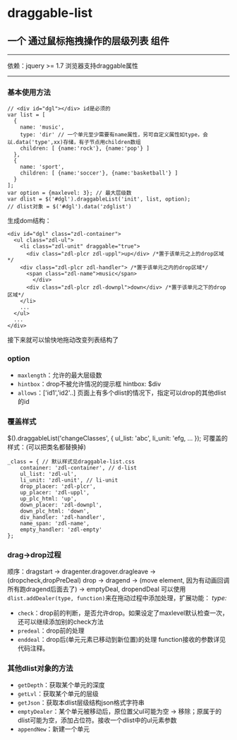 # draggable-list
## 一个 通过鼠标拖拽操作的层级列表 组件
***
依赖：jquery >= 1.7
浏览器支持draggable属性
***
### 基本使用方法
```
// <div id="dgl"></div> id是必须的
var list = [
  {
    name: 'music',
    type: 'dir' // 一个单元至少需要有name属性，另可自定义属性如type，会以.data('type',xx)存储，有子节点用children数组
    children: [ {name:'rock'}, {name:'pop'} ]
  },
  {
    name: 'sport',
    children: [ {name:'soccer'}, {name:'basketball'} ]
  }
];
var option = {maxlevel: 3}; // 最大层级数
var dlist = $('#dgl').draggableList('init', list, option);
// dlist对象 = $('#dgl').data('zdglist')
```
生成dom结构：
```
<div id="dgl" class="zdl-container">
  <ul class="zdl-ul">
    <li class="zdl-unit" draggable="true">
      <div class="zdl-plcr zdl-uppl">up</div> /*置于该单元之上的drop区域*/
	<div class="zdl-plcr zdl-handler"> /*置于该单元之内的drop区域*/
	  <span class="zdl-name">music</span>
        </div>
      <div class="zdl-plcr zdl-downpl">down</div> /*置于该单元之下的drop区域*/
    </li>
   	...
  </ul>
  ...
</div>
```
接下来就可以愉快地拖动改变列表结构了

### option
* `maxlength`：允许的最大层级数
* `hintbox`：drop不被允许情况的提示框 hintbox: $div
* `allows`：['id1','id2'..] 页面上有多个dlist的情况下，指定可以drop的其他dlist的id

### 覆盖样式
$().draggableList('changeClasses', {
  ul_list: 'abc',
  li_unit: 'efg,
  ...
});
可覆盖的样式：(可以把类名都替换掉)
```
_class = { // 默认样式见draggable-list.css
	container: 'zdl-container', // d-list
	ul_list: 'zdl-ul',
	li_unit: 'zdl-unit', // li-unit
	drop_placer: 'zdl-plcr',
	up_placer: 'zdl-uppl',
	up_plc_html: 'up',
	down_placer: 'zdl-downpl',
	down_plc_html: 'down',
	div_handler: 'zdl-handler',
	name_span: 'zdl-name',
	empty_handler: 'zdl-empty'
};
```

### drag->drop过程
顺序：dragstart -> dragenter.dragover.dragleave -> (dropcheck,dropPreDeal) drop -> dragend -> (move element, 因为有动画回调所有跑dragend后面去了) -> emptyDeal, dropendDeal
可以使用 `dlist.addDealer(type, function)`来在拖动过程中添加处理，扩展功能：
*type:*
* `check`：drop前的判断，是否允许drop。如果设定了maxlevel默认检查一次，还可以继续添加别的check方法
* `predeal`：drop前的处理
* `enddeal`：drop后(单元元素已移动到新位置)的处理
function接收的参数详见代码注释。

### 其他dlist对象的方法
* `getDepth`：获取某个单元的深度
* `getLvl`：获取某个单元的层级
* `getJson`：获取本dlist层级结构json格式字符串
* `emptyDealer`：某个单元被移动后，原位置父ul可能为空 -> 移除；原属于的dlist可能为空，添加占位符。接收一个dlist中的ul元素参数
* `appendNew`：新建一个单元

